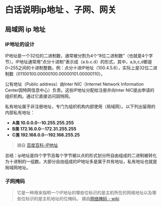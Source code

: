 # 白话说明ip地址 、子网、网关


## 局域网 ip 地址

### IP地址的设计

IP地址是一个32位的二进制数，通常被分割为4个“8位二进制数”（也就是4个字节）。IP地址通常用“点分十进制”表示成（a.b.c.d）的形式，其中，a,b,c,d都是0~255之间的十进制整数。例：点分十进IP地址（100.4.5.6），实际上是32位二进制数（01100100.00000100.00000101.00000110）。

公有地址（Public address）由Inter NIC（Internet Network Information Center因特网信息中心）负责。这些IP地址分配给注册并向Inter NIC提出申请的组织机构。通过它直接访问因特网。

私有地址属于非注册地址，专门为组织机构内部使用（局域网）。以下列出留用的内部私有地址：
* **A类 10.0.0.0--10.255.255.255**
* **B类 172.16.0.0--172.31.255.255**
* **C类 192.168.0.0--192.168.255.25**

> 摘自 [百度百科-IP地址](https://baike.baidu.com/item/IP%E5%9C%B0%E5%9D%80#4_8)

总结：ip地址是四个字节且每个字节被以点的形式划分所自由组成的二进制被转化为十进制的一组数。大部分自由组成的IP地址多是属于共有地址，私有地址也就是局域网地址。

### 子网掩码

> 它是一种用来指明一个IP地址的哪些位标识的是主机所在的网络地址以及哪些位标识的是主机地址的位掩码。 摘自[网络掩码 - wiki](https://zh.wikipedia.org/wiki/%E5%AD%90%E7%BD%91#%E7%BD%91%E7%BB%9C%E6%8E%A9%E7%A0%81)

